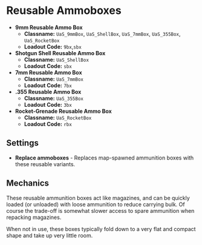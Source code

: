 # Reusable Ammoboxes

* **9mm Reusable Ammo Box**
  * **Classname:** `UaS_9mmBox`, `UaS_ShellBox`, `UaS_7mmBox`, `UaS_355Box`, `UaS_RocketBox`
  * **Loadout Code:** `9bx`,`sbx`
* **Shotgun Shell Reusable Ammo Box**
  * **Classname:** `UaS_ShellBox`
  * **Loadout Code:** `sbx`
* **7mm Reusable Ammo Box**
  * **Classname:** `UaS_7mmBox`
  * **Loadout Code:** `7bx`
* **.355 Reusable Ammo Box**
  * **Classname:** `UaS_355Box`
  * **Loadout Code:** `3bx`
* **Rocket-Grenade Reusable Ammo Box**
  * **Classname:** `UaS_RocketBox`
  * **Loadout Code:** `rbx`

## Settings

* **Replace ammoboxes** - Replaces map-spawned ammunition boxes with these reusable variants.

## Mechanics

These reusable ammunition boxes act like magazines, and can be quickly loaded (or unloaded) with loose ammunition to reduce carrying bulk. Of course the trade-off is somewhat slower access to spare ammunition when repacking magazines.

When not in use, these boxes typically fold down to a very flat and compact shape and take up very little room.
